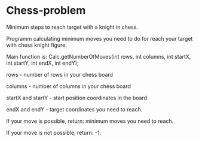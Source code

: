 # Chess-problem
Minimum steps to reach target with a knight in chess.

Programm calculating minimum moves you need to do for reach your target with chess knight figure.

Main function is: Calc.getNumberOfMoves(int rows, int columns, int startX, int startY, int endX, int endY);

  rows - number of rows in your chess board
  
  columns - number of columns in your chess board
  
  startX and startY - start position coordinates in the board
  
  endX and endY - target coordinates you need to reach.
  
If your move is possible, return: minimum moves you need to reach.

If your move is not possible, return: -1.
